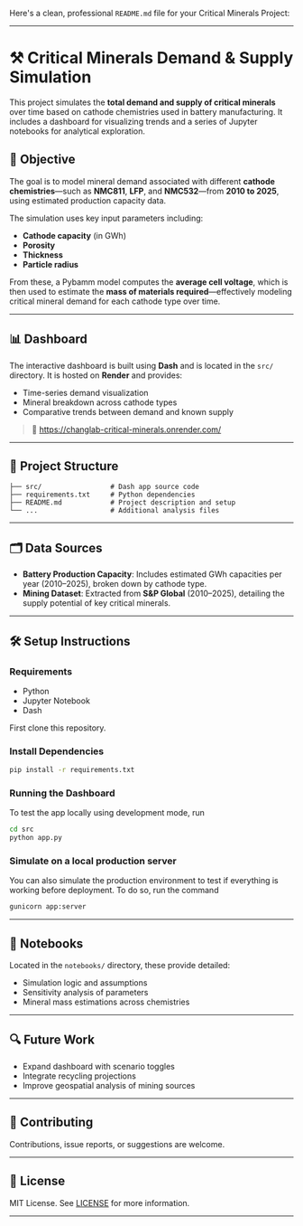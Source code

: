 Here's a clean, professional `README.md` file for your Critical Minerals Project:

---

# ⚒️ Critical Minerals Demand & Supply Simulation

This project simulates the **total demand and supply of critical minerals** over time based on cathode chemistries used in battery manufacturing. It includes a dashboard for visualizing trends and a series of Jupyter notebooks for analytical exploration.

## 📌 Objective

The goal is to model mineral demand associated with different **cathode chemistries**—such as **NMC811**, **LFP**, and **NMC532**—from **2010 to 2025**, using estimated production capacity data.

The simulation uses key input parameters including:

* **Cathode capacity** (in GWh)
* **Porosity**
* **Thickness**
* **Particle radius**

From these, a Pybamm model computes the **average cell voltage**, which is then used to estimate the **mass of materials required**—effectively modeling critical mineral demand for each cathode type over time.

---

## 📊 Dashboard

The interactive dashboard is built using **Dash** and is located in the `src/` directory. It is hosted on **Render** and provides:

* Time-series demand visualization
* Mineral breakdown across cathode types
* Comparative trends between demand and known supply

> 🔗 https://changlab-critical-minerals.onrender.com/

---

## 📁 Project Structure

```
├── src/                 # Dash app source code
├── requirements.txt     # Python dependencies
├── README.md            # Project description and setup
└── ...                  # Additional analysis files
```

---

## 🗂️ Data Sources

* **Battery Production Capacity**: Includes estimated GWh capacities per year (2010–2025), broken down by cathode type.
* **Mining Dataset**: Extracted from **S\&P Global** (2010–2025), detailing the supply potential of key critical minerals.

---

## 🛠️ Setup Instructions

### Requirements

* Python
* Jupyter Notebook
* Dash


First clone this repository.



### Install Dependencies

```bash
pip install -r requirements.txt
```

### Running the Dashboard

To test the app locally using development mode, run

```bash
cd src
python app.py
```

### Simulate on a local production server

You can also simulate the production environment to test if everything is working before deployment. To do so,
run the command

```bash
gunicorn app:server
```


---

## 📓 Notebooks

Located in the `notebooks/` directory, these provide detailed:

* Simulation logic and assumptions
* Sensitivity analysis of parameters
* Mineral mass estimations across chemistries

---

## 🔍 Future Work

* Expand dashboard with scenario toggles
* Integrate recycling projections
* Improve geospatial analysis of mining sources

---

## 🤝 Contributing

Contributions, issue reports, or suggestions are welcome.





---

## 📄 License

MIT License. See [LICENSE](LICENSE) for more information.

---


